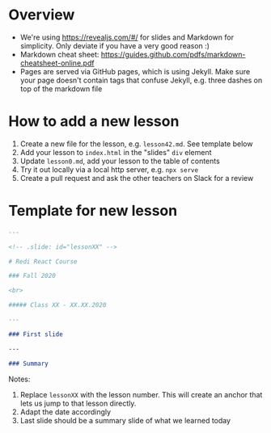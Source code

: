 # Overview

* We're using https://revealjs.com/#/ for slides and Markdown for simplicity. Only deviate if you have a very good reason :)
* Markdown cheat sheet: https://guides.github.com/pdfs/markdown-cheatsheet-online.pdf
* Pages are served via GitHub pages, which is using Jekyll. Make sure your page doesn't contain tags that confuse Jekyll, e.g. three dashes on top of the markdown file

# How to add a new lesson

1. Create a new file for the lesson, e.g. `lesson42.md`. See template below
1. Add your lesson to `index.html` in the "slides" `div` element
1. Update `lesson0.md`, add your lesson to the table of contents
1. Try it out locally via a local http server, e.g. `npx serve`
1. Create a pull request and ask the other teachers on Slack for a review

# Template for new lesson

```markdown
---

<!-- .slide: id="lessonXX" -->

# Redi React Course

### Fall 2020

<br>

##### Class XX - XX.XX.2020

---

### First slide

---

### Summary
```

Notes:

1. Replace `lessonXX` with the lesson number. This will create an anchor that lets us jump to that lesson directly.
1. Adapt the date accordingly
1. Last slide should be a summary slide of what we learned today
